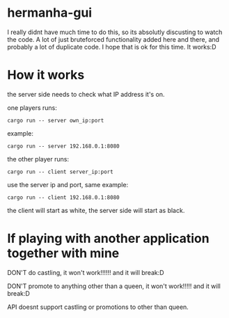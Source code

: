 # hermanha-gui

I really didnt have much time to do this, so its absolutly discusting to watch the code. A lot of just bruteforced functionality added here and there, and probably a lot of duplicate code. I hope that is ok for this time. It works:D

# How it works
the server side needs to check what IP address it's on.

one players runs:
```
cargo run -- server own_ip:port
```
example: 
```
cargo run -- server 192.168.0.1:8080
```

the other player runs:
```
cargo run -- client server_ip:port
```
use the server ip and port, same example:

```
cargo run -- client 192.168.0.1:8080
```

the client will start as white, the server side will start as black.

# If playing with another application together with mine
DON'T do castling, it won't work!!!!!! and it will break:D

DON'T promote to anything other than a queen, it won't work!!!!! and it will break:D

API doesnt support castling or promotions to other than queen.
